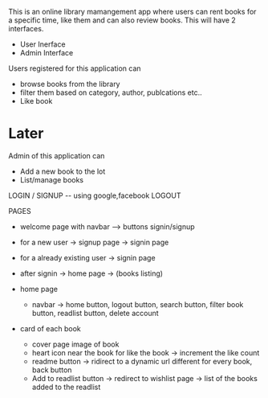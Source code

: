 This is an online library mamangement app where users can rent books for a specific time, like them and can also review books. This will have 2 interfaces.

- User Inerface
- Admin Interface

Users registered for this application can
- browse books from the library
- filter them based on category, author, publcations etc..
- Like book
<!-- - Review a book  -->
<!-- - Categorize the books according to the arrival time  -->
<!-- - Pay & Rent them for a specific duration -->

# Later
Admin of this application can
- Add a new book to the lot
- List/manage books
<!-- - Track rented books and their availability -->


LOGIN / SIGNUP -- using google,facebook
LOGOUT

PAGES 
- welcome page with navbar --> buttons signin/signup
- for a new user -> signup page -> signin page
- for a already existing user -> signin page
- after signin -> home page -> (books listing)

- home page
    - navbar -> home button, logout button, search button, filter book button, readlist button, delete account

- card of each book 
    - cover page image of book 
    - heart icon near the book for like the book -> increment the like count
    - readme button -> ridirect to a dynamic url different for every book, back button
    - Add to readlist button -> redirect to wishlist page -> list of the books added to the readlist


